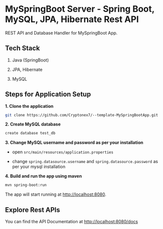 # MySpringBoot Server - Spring Boot, MySQL, JPA, Hibernate Rest API

REST API and Database Handler for MySpringBoot App. 

## Tech Stack

1. Java (SpringBoot)

2. JPA, Hibernate

3. MySQL

## Steps for Application Setup

**1. Clone the application**

```bash
git clone https://github.com/Cryptonex7/--template-MySpringBootApp.git
```

**2. Create MySQL database**
```bash
create database test_db
```

**3. Change MySQL username and password as per your installation**

+ open `src/main/resources/application.properties`

+ change `spring.datasource.username` and `spring.datasource.password` as per your mysql installation

**4. Build and run the app using maven**

```bash
mvn spring-boot:run
```

The app will start running at <http://localhost:8080>.

## Explore Rest APIs

You can find the API Documentation at <http://localhost:8080/docs>
